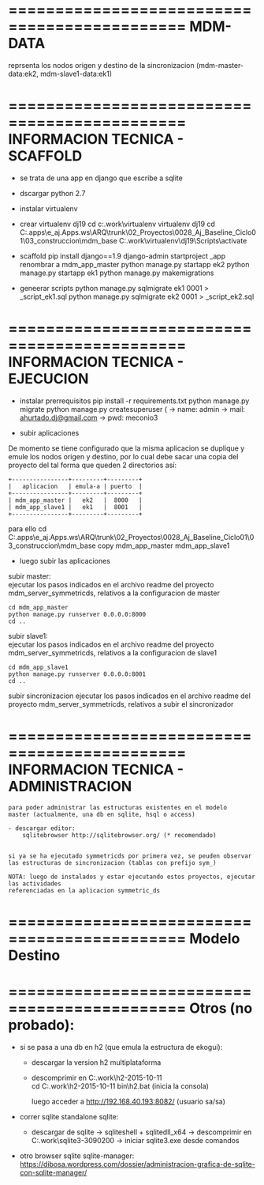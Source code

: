 =============================================
MDM-DATA
=============================================
reprsenta los nodos origen y destino de la 
sincronizacion (mdm-master-data:ek2, mdm-slave1-data:ek1)


=============================================
INFORMACION TECNICA - SCAFFOLD
=============================================
- se trata de una app en django que escribe a sqlite
- dscargar python 2.7
- instalar virtualenv
- crear virtualenv dj19
	cd c:\.work\virtualenv
	virtualenv dj19
	cd C:\.apps\e_aj.Apps\.ws\ARQ\trunk\02_Proyectos\0028_Aj_Baseline_Ciclo01\03_construccion\mdm_base
	C:\.work\virtualenv\dj19\Scripts\activate
- scaffold
	pip install django==1.9
	django-admin startproject _app
	renombrar a mdm_app_master
	python manage.py startapp ek2
	python manage.py startapp ek1
	python manage.py makemigrations

- geneerar scripts
	python manage.py sqlmigrate ek1 0001 > _script_ek1.sql
	python manage.py sqlmigrate ek2 0001 > _script_ek2.sql

	

=============================================
INFORMACION TECNICA - EJECUCION 
=============================================
- instalar prerrequisitos
	pip install -r requirements.txt
	python manage.py migrate
	python manage.py createsuperuser (
		-> name: admin
		-> mail: ahurtado.dj@gmail.com
		-> pwd: meconio3

- subir aplicaciones

De momento se tiene configurado que
la misma aplicacion se duplique y emule los nodos origen y destino, por lo cual 
debe sacar una copia del proyecto del tal forma que queden 2 directorios así:

	+----------------+---------+---------+
	|   aplicacion   | emula-a | puerto  |
	+----------------+---------+---------+
	| mdm_app_master |   ek2   |  8000   |
	| mdm_app_slave1 |   ek1   |  8001   |
	+----------------+---------+---------+

para ello
cd C:\.apps\e_aj.Apps\.ws\ARQ\trunk\02_Proyectos\0028_Aj_Baseline_Ciclo01\03_construccion\mdm_base
copy mdm_app_master mdm_app_slave1
	
- luego subir las aplicaciones

subir master: 	
	ejecutar los pasos indicados en el archivo readme del proyecto mdm_server_symmetricds, relativos a la configuracion de master

	cd mdm_app_master
	python manage.py runserver 0.0.0.0:8000
	cd ..

subir slave1: 	
	ejecutar los pasos indicados en el archivo readme del proyecto mdm_server_symmetricds, relativos a la configuracion de slave1

	cd mdm_app_slave1
	python manage.py runserver 0.0.0.0:8001
	cd ..

subir sincronizacion
	ejecutar los pasos indicados en el archivo readme del proyecto mdm_server_symmetricds, relativos a subir el sincronizador
	
=============================================
INFORMACION TECNICA - ADMINISTRACION
=============================================
	para poder administrar las estructuras existentes en el modelo
	master (actualmente, una db en sqlite, hsql o access)

	- descargar editor: 	
		sqlitebrowser http://sqlitebrowser.org/ (* recomendado)
		
		
	si ya se ha ejecutado symmetricds por primera vez, se peuden observar
	las estructuras de sincronizacion (tablas con prefijo sym_)
	
	NOTA: luego de instalados y estar ejecutando estos proyectos, ejecutar las actividades
	referenciadas en la aplicacion symmetric_ds
	
	
=============================================
Modelo Destino
=============================================




=============================================
Otros (no probado): 
=============================================

- si se pasa a una db en h2 (que emula la estructura de ekogui):
	- descargar la version h2 multiplataforma	
	- descomprimir en 
		C:\.work\h2-2015-10-11	
		cd C:\.work\h2-2015-10-11
		bin\h2.bat		(inicia la consola)
		
		luego acceder a http://192.168.40.193:8082/  (usuario sa/sa)
	
- correr sqlite standalone
	sqlite: 
	- descargar de sqlite
		-> sqliteshell + sqlitedll_x64
		-> descomprimir en C:\.work\sqlite3-3090200
		-> iniciar sqlite3.exe desde comandos
- otro browser sqlite
	sqlite-manager: https://dibosa.wordpress.com/dossier/administracion-grafica-de-sqlite-con-sqlite-manager/
